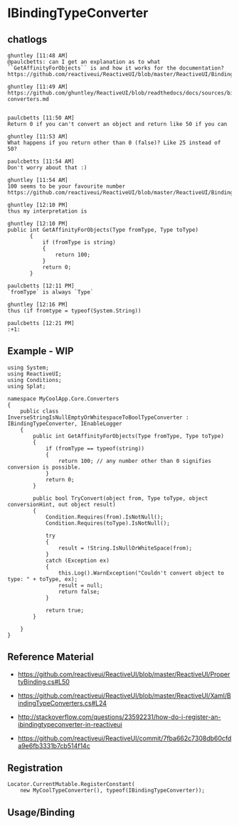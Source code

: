 # IBindingTypeConverter

## chatlogs

    ghuntley [11:48 AM] 
    @paulcbetts: can I get an explanation as to what ``GetAffinityForObjects`` is and how it works for the documentation? https://github.com/reactiveui/ReactiveUI/blob/master/ReactiveUI/BindingTypeConverters.cs#L91
    
    ghuntley [11:49 AM]
    https://github.com/ghuntley/ReactiveUI/blob/readthedocs/docs/sources/binding/type-converters.md
    
        
    paulcbetts [11:50 AM] 
    Return 0 if you can't convert an object and return like 50 if you can
    
    ghuntley [11:53 AM] 
    What happens if you return other than 0 (false)? Like 25 instead of 50?
    
    paulcbetts [11:54 AM] 
    Don't worry about that :)
    
    ghuntley [11:54 AM] 
    100 seems to be your favourite number https://github.com/reactiveui/ReactiveUI/blob/master/ReactiveUI/BindingTypeConverters.cs#L18
    
    ghuntley [12:10 PM] 
    thus my interpretation is
    
    ghuntley [12:10 PM]
    public int GetAffinityForObjects(Type fromType, Type toType)
           {
               if (fromType is string)
               {
                   return 100;
               }
               return 0;
           }
    
    paulcbetts [12:11 PM] 
    `fromType` is always `Type`
    
    ghuntley [12:16 PM] 
    thus (if fromtype = typeof(System.String))

    paulcbetts [12:21 PM] 
    :+1:


## Example - WIP

    using System;
    using ReactiveUI;
    using Conditions;
    using Splat;
    
    namespace MyCoolApp.Core.Converters
    {
        public class InverseStringIsNullEmptyOrWhitespaceToBoolTypeConverter : IBindingTypeConverter, IEnableLogger
        {
            public int GetAffinityForObjects(Type fromType, Type toType)
            {
                if (fromType == typeof(string))
                {
                    return 100; // any number other than 0 signifies conversion is possible.
                }
                return 0;
            }
    
            public bool TryConvert(object from, Type toType, object conversionHint, out object result)
            {
                Condition.Requires(from).IsNotNull();
                Condition.Requires(toType).IsNotNull();
                
                try
                {
                    result = !String.IsNullOrWhiteSpace(from);
                }
                catch (Exception ex)
                {
                    this.Log().WarnException("Couldn't convert object to type: " + toType, ex);
                    result = null;
                    return false;
                }
                
                return true;
            }
    
        }
    }

## Reference Material
* https://github.com/reactiveui/ReactiveUI/blob/master/ReactiveUI/PropertyBinding.cs#L50
* https://github.com/reactiveui/ReactiveUI/blob/master/ReactiveUI/Xaml/BindingTypeConverters.cs#L24

* http://stackoverflow.com/questions/23592231/how-do-i-register-an-ibindingtypeconverter-in-reactiveui
* https://github.com/reactiveui/ReactiveUI/commit/7fba662c7308db60cfda9e6fb3331b7cb514f14c

## Registration

    Locator.CurrentMutable.RegisterConstant(
        new MyCoolTypeConverter(), typeof(IBindingTypeConverter));

## Usage/Binding
